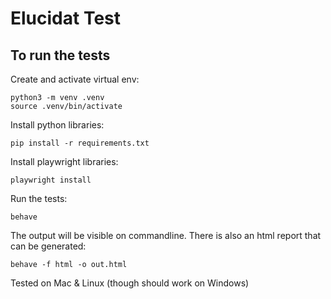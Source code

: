 # Elucidat Test

## To run the tests

Create and activate virtual env:

```
python3 -m venv .venv
source .venv/bin/activate
```

Install python libraries:

```
pip install -r requirements.txt
```

Install playwright libraries:

```
playwright install
```

Run the tests:

```
behave

```

The output will be visible on commandline. There is also an html report that can be generated:

```
behave -f html -o out.html

```


Tested on Mac & Linux (though should work on Windows)